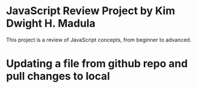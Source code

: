 # JavaScript Review Project by Kim Dwight H. Madula
This project is a review of JavaScript concepts, from beginner to advanced.

# Updating a file from github repo and pull changes to local
